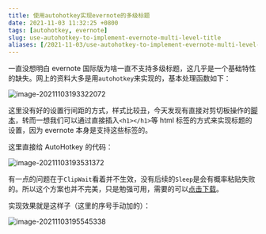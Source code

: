 ```yaml
---
title: 使用autohotkey实现evernote的多级标题
date: 2021-11-03 11:32:25 +0800
tags: [autohotkey, evernote]
slug: use-autohotkey-to-implement-evernote-multi-level-title
aliases: [/2021-11-03/use-autohotkey-to-implement-evernote-multi-level-title.html]
---
```


一直没想明白 evernote 国际版为啥一直不支持多级标题，这几乎是一个基础特性的缺失。网上的资料大多是用`autohotkey`来实现的，基本处理函数如下：

![image-20211103193322072](https://pic-1251468582.file.myqcloud.com/pic/2021/11/03/baca97.png)

这里没有好的设置行间距的方式，样式比较丑，今天发现有直接对剪切板操作的[脚本](https://www.autohotkey.com/boards/viewtopic.php?t=80706)，转而一想我们可以通过直接插入`<h1></h1>`等 html 标签的方式来实现标题的设置，因为 evernote 本身是支持这些标签的。

这里直接给 AutoHotkey 的代码：

![image-20211103193531372](https://pic-1251468582.file.myqcloud.com/pic/2021/11/03/2ac5a0.png)

有一点的问题在于`ClipWait`看着并不生效，没有后续的`Sleep`是会有概率粘贴失败的。所以这个方案也并不完美，只是勉强可用，需要的可以[点击下载](https://pic-1251468582.file.myqcloud.com/pic/2021/11/03/20dd72.ahk)。

实现效果就是这样子（这里的序号手动加的）：

![image-20211103195545338](https://pic-1251468582.file.myqcloud.com/pic/2021/11/03/f48336.png)
